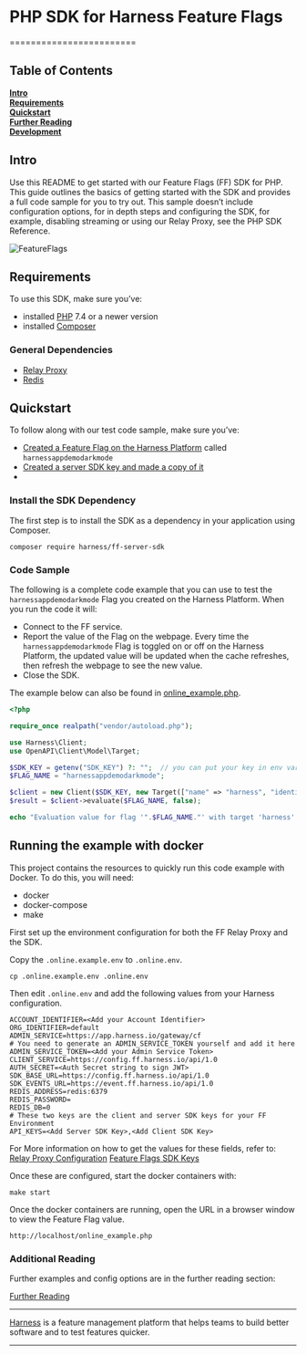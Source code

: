 # PHP SDK for Harness Feature Flags
========================

## Table of Contents
**[Intro](#Intro)**<br>
**[Requirements](#Requirements)**<br>
**[Quickstart](#Quickstart)**<br>
**[Further Reading](docs/further_reading.md)**<br>
**[Development](docs/development.md)**<br>


## Intro

Use this README to get started with our Feature Flags (FF) SDK for PHP. This guide outlines the basics of getting started with the SDK and provides a full code sample for you to try out. 
This sample doesn’t include configuration options, for in depth steps and configuring the SDK, for example, disabling streaming or using our Relay Proxy, see the PHP SDK Reference.

![FeatureFlags](https://github.com/harness/ff-php-server-sdk/raw/main/docs/images/ff-gui.png)

## Requirements
To use this SDK, make sure you’ve:
- installed [PHP](https://www.php.net/) 7.4 or a newer version
- installed [Composer](https://getcomposer.org/)
### General Dependencies
- [Relay Proxy](https://github.com/harness/ff-proxy)
- [Redis](https://redis.io/)

## Quickstart
To follow along with our test code sample, make sure you’ve:

- [Created a Feature Flag on the Harness Platform](https://ngdocs.harness.io/article/1j7pdkqh7j-create-a-feature-flag) called `harnessappdemodarkmode`
- [Created a server SDK key and made a copy of it](https://ngdocs.harness.io/article/1j7pdkqh7j-create-a-feature-flag#step_3_create_an_sdk_key)
- 

### Install the SDK Dependency

The first step is to install the SDK as a dependency in your application using Composer.

```shell
composer require harness/ff-server-sdk
```

### Code Sample

The following is a complete code example that you can use to test the `harnessappdemodarkmode` Flag you created on the Harness Platform. When you run the code it will:
- Connect to the FF service.
- Report the value of the Flag on the webpage. Every time the `harnessappdemodarkmode` Flag is toggled on or off on the Harness Platform, the updated value will be updated when the cache refreshes, then refresh the webpage to see the new value. 
- Close the SDK.

The example below can also be found in [online_example.php](https://github.com/harness/ff-php-server-sdk/raw/main/online_example.php).
```php
<?php

require_once realpath("vendor/autoload.php");

use Harness\Client;
use OpenAPI\Client\Model\Target;

$SDK_KEY = getenv("SDK_KEY") ?: "";  // you can put your key in env variable or you can provide in the code
$FLAG_NAME = "harnessappdemodarkmode";

$client = new Client($SDK_KEY, new Target(["name" => "harness", "identifier" => "harness"]));
$result = $client->evaluate($FLAG_NAME, false);

echo "Evaluation value for flag '".$FLAG_NAME."' with target 'harness': ".json_encode($result);
```

## Running the example with docker

This project contains the resources to quickly run this code example with Docker. To do this, you will need:
- docker
- docker-compose
- make

First set up the environment configuration for both the FF Relay Proxy and the SDK.

Copy the `.online.example.env` to `.online.env`.
```shell
cp .online.example.env .online.env
```

Then edit `.online.env` and add the following values from your Harness configuration.
```
ACCOUNT_IDENTIFIER=<Add your Account Identifier>
ORG_IDENTIFIER=default
ADMIN_SERVICE=https://app.harness.io/gateway/cf
# You need to generate an ADMIN_SERVICE_TOKEN yourself and add it here
ADMIN_SERVICE_TOKEN=<Add your Admin Service Token>
CLIENT_SERVICE=https://config.ff.harness.io/api/1.0
AUTH_SECRET=<Auth Secret string to sign JWT>
SDK_BASE_URL=https://config.ff.harness.io/api/1.0
SDK_EVENTS_URL=https://event.ff.harness.io/api/1.0
REDIS_ADDRESS=redis:6379
REDIS_PASSWORD=
REDIS_DB=0
# These two keys are the client and server SDK keys for your FF Environment
API_KEYS=<Add Server SDK Key>,<Add Client SDK Key>
```

For More information on how to get the values for these fields, refer to:
[Relay Proxy Configuration](https://ngdocs.harness.io/article/rae6uk12hk-deploy-relay-proxy#configure_relay_proxy)
[Feature Flags SDK Keys](https://ngdocs.harness.io/article/rvqprvbq8f-client-side-and-server-side-sdks)

Once these are configured, start the docker containers with:
```shell
make start
```

Once the docker containers are running, open the URL in a browser window to view the Feature Flag value.

```
http://localhost/online_example.php
```

### Additional Reading

Further examples and config options are in the further reading section:

[Further Reading](docs/further_reading.md)


-------------------------
[Harness](https://www.harness.io/) is a feature management platform that helps teams to build better software and to
test features quicker.

-------------------------
